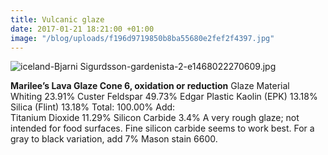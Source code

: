 ```yaml
---
title: Vulcanic glaze
date: 2017-01-21 18:21:00 +01:00
image: "/blog/uploads/f196d9719850b8ba55680e2fef2f4397.jpg"
---
```


![iceland-Bjarni Sigurdsson-gardenista-2-e1468022270609.jpg](/uploads/iceland-Bjarni%20Sigurdsson-gardenista-2-e1468022270609.jpg)

**Marilee’s Lava Glaze Cone 6, oxidation or reduction**
Glaze Material	
Whiting	23.91%
Custer Feldspar	49.73%
Edgar Plastic Kaolin (EPK)	13.18%
Silica (Flint)	13.18%
Total:	100.00%
Add:	
Titanium Dioxide	11.29%
Silicon Carbide	3.4%
A very rough glaze; not intended for food surfaces. Fine silicon carbide seems to work best. For a gray to black variation, add 7% Mason stain 6600.